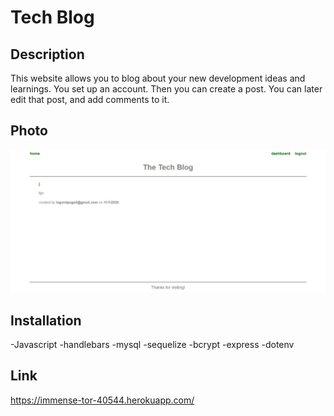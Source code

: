 # Tech Blog

## Description
This website allows you to blog about your new development ideas and learnings. You set up an account. Then you can create a post. You can later edit that post, and add comments to it. 

## Photo
![photo](image/tech.jpg.jpg)

## Installation
-Javascript
-handlebars
-mysql
-sequelize
-bcrypt
-express
-dotenv

## Link
https://immense-tor-40544.herokuapp.com/